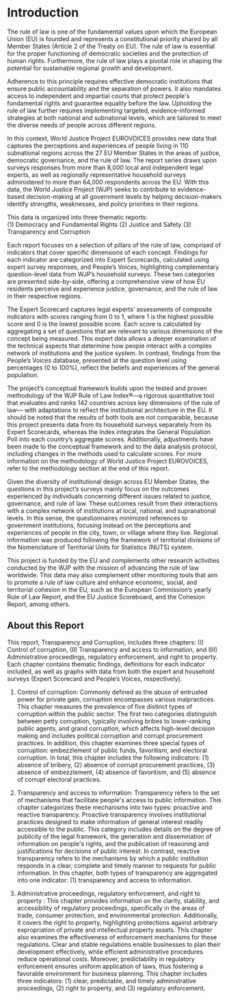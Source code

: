 # Introduction

The rule of law is one of the fundamental values upon which the European Union (EU) is founded and represents a constitutional priority shared by all Member States (Article 2 of the Treaty on EU). The rule of law is essential for the proper functioning of democratic societies and the protection of human rights. Furthermore, the rule of law plays a pivotal role in shaping the potential for sustainable regional growth and development.
 
Adherence to this principle requires effective democratic institutions that ensure public accountability and the separation of powers. It also mandates access to independent and impartial courts that protect people's fundamental rights and guarantee equality before the law. Upholding the rule of law further requires implementing targeted, evidence-informed strategies at both national and subnational levels, which are tailored to meet the diverse needs of people across different regions.
 
In this context, World Justice Project EUROVOICES provides new data that captures the perceptions and experiences of people living in 110 subnational regions across the 27 EU Member States in the areas of justice, democratic governance, and the rule of law. The report series draws upon surveys responses from more than 8,000 local and independent legal experts, as well as regionally representative household surveys administered to more than 64,000 respondents across the EU. With this data, the World Justice Project (WJP) seeks to contribute to evidence-based decision-making at all government levels by helping decision-makers identify strengths, weaknesses, and policy priorities in their regions.  
 
This data is organized into three thematic reports:  
(1) Democracy and Fundamental Rights
(2) Justice and Safety
(3) Transparency and Corruption
  
Each report focuses on a selection of pillars of the rule of law, comprised of indicators that cover specific dimensions of each concept. Findings for each indicator are categorized into Expert Scorecards, calculated using expert survey responses, and People’s Voices, highlighting complementary question-level data from WJP’s household surveys. These two categories are presented side-by-side, offering a comprehensive view of how EU residents perceive and experience justice, governance, and the rule of law in their respective regions.  
 
The Expert Scorecard captures legal experts’ assessments of composite indicators with scores ranging from 0 to 1, where 1 is the highest possible score and 0 is the lowest possible score. Each score is calculated by aggregating a set of questions that are relevant to various dimensions of the concept being measured. This expert data allows a deeper examination of the technical aspects that determine how people interact with a complex network of institutions and the justice system. In contrast, findings from the People’s Voices database, presented at the question level using percentages (0 to 100%), reflect the beliefs and experiences of the general population.  
  
The project’s conceptual framework builds upon the tested and proven methodology of the WJP Rule of Law Index®—a rigorous quantitative tool that evaluates and ranks 142 countries across key dimensions of the rule of law— with adaptations to reflect the institutional architecture in the EU. It should be noted that the results of both tools are not comparable, because this project presents data from its household surveys separately from its Expert Scorecards, whereas the Index integrates the General Population Poll into each country’s aggregate scores. Additionally, adjustments have been made to the conceptual framework and to the data analysis protocol, including changes in the methods used to calculate scores. For more information on the methodology of World Justice Project EUROVOICES, refer to the methodology section at the end of this report.
 
Given the diversity of institutional design across EU Member States, the questions in this project’s surveys mainly focus on the outcomes experienced by individuals concerning different issues related to justice, governance, and rule of law. These outcomes result from their interactions with a complex network of institutions at local, national, and supranational levels. In this sense, the questionnaires minimized references to government institutions, focusing instead on the perceptions and experiences of people in the city, town, or village where they live. Regional information was produced following the framework of territorial divisions of the Nomenclature of Territorial Units for Statistics (NUTS) system.
 
This project is funded by the EU and complements other research activities conducted by the WJP with the mission of advancing the rule of law worldwide. This data may also complement other monitoring tools that aim to promote a rule of law culture and enhance economic, social, and territorial cohesion in the EU, such as the European Commission’s yearly Rule of Law Report, and the EU Justice Scoreboard, and the Cohesion Report, among others.

## About this Report

This report, Transparency and Corruption, includes three chapters: (I) Control of corruption, (II) Transparency and access to information, and (III) Administrative proceedings, regulatory enforcement, and right to property.  Each chapter contains thematic findings, definitions for each indicator included, as well as graphs with data from both the expert and household surveys (Expert Scorecard and People’s Voices, respectively).
 
1. Control of corruption: Commonly defined as the abuse of entrusted power for private gain, corruption encompasses various malpractices. This chapter  measures the prevalence of five distinct types of corruption within the public sector. The first two categories distinguish between petty corruption, typically involving bribes to lower-ranking public agents, and grand corruption, which affects high-level decision making and includes political corruption and corrupt procurement practices. In addition, this chapter examines three special types of corruption: embezzlement of public funds, favoritism, and electoral corruption. In total, this chapter includes the following indicators: (1) absence of bribery, (2) absence of corrupt procurement practices, (3) absence of embezzlement, (4) absence of favoritism, and (5) absence of corrupt electoral practices.

2. Transparency and access to information: Transparency refers to the set of mechanisms that facilitate people's access to public information. This chapter categorizes these mechanisms into two types: proactive and reactive transparency. Proactive transparency involves institutional practices designed to make information of general interest readily accessible to the public. This category includes details on the degree of publicity of the legal framework, the generation and dissemination of information on people's rights, and the publication of reasoning and justifications for decisions of public interest. In contrast, reactive transparency refers to the mechanisms by which a public institution responds in a clear, complete and timely manner to requests for public information. In this chapter, both types of transparency are aggregated into one indicator: (1) transparency and access to information.

3. Administrative proceedings, regulatory enforcement, and right to property : This chapter provides information on the clarity, stability, and accessibility of regulatory proceedings, specifically in the areas of trade, consumer protection, and environmental protection. Additionally, it covers the right to property, highlighting protections against arbitrary expropriation of private and intellectual property assets. This chapter  also examines the effectiveness of enforcement mechanisms for these regulations. Clear and stable regulations enable businesses to plan their development effectively, while efficient administrative procedures reduce operational costs. Moreover, predictability in regulatory enforcement ensures uniform application of laws, thus fostering a favorable environment for business planning.  This chapter includes three indicators: (1) clear, predictable, and timely administrative proceedings, (2) right to property, and (3) regulatory enforcement.